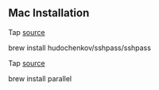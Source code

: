 ## Mac Installation

Tap [source](https://github.com/hudochenkov/homebrew-sshpass/blob/master/sshpass.rb)

brew install hudochenkov/sshpass/sshpass

Tap [source](https://formulae.brew.sh/formula/parallel)

brew install parallel